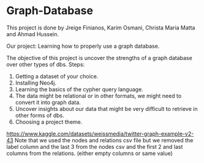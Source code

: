 # Graph-Database
This project is done by Jreige Finianos, Karim Osmani, Christa Maria Matta and Ahmad Hussein.

Our project: Learning how to properly use a graph database.

The objective of this project is uncover the strengths of a graph database over other types of dbs.
Steps:

1. Getting a dataset of your choice. 
2. Installing Neo4j.
3. Learning the basics of the cypher query language.
4. The data might be relational or in other formats, we might need to convert it into graph data.
5. Uncover insights about our data that might be very difficult to retrieve in other forms of dbs.
6. Choosing a project theme.

https://www.kaggle.com/datasets/weissmedia/twitter-graph-example-v2-43
Note that we used the nodes and relations csv file but we removed the label column and the last 3 from the nodes csv and the first 2 and last columns from the relations. (either empty columns or same value)
